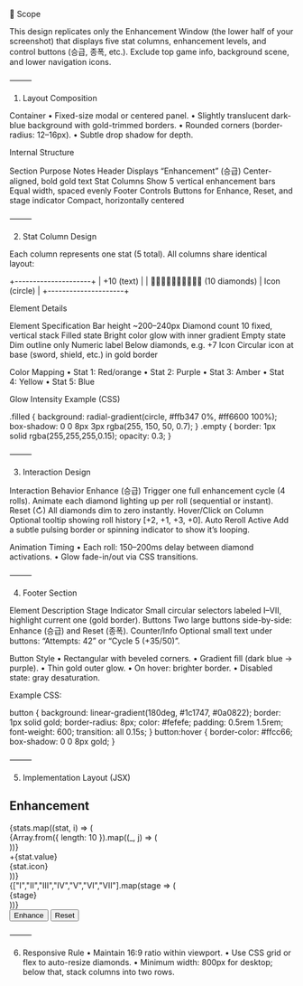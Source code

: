 🎯 Scope

This design replicates only the Enhancement Window (the lower half of your screenshot) that displays five stat columns, enhancement levels, and control buttons (승급, 종폭, etc.).
Exclude top game info, background scene, and lower navigation icons.

⸻

1. Layout Composition

Container
• Fixed-size modal or centered panel.
• Slightly translucent dark-blue background with gold-trimmed borders.
• Rounded corners (border-radius: 12–16px).
• Subtle drop shadow for depth.

Internal Structure

Section Purpose Notes
Header Displays “Enhancement” (승급) Center-aligned, bold gold text
Stat Columns Show 5 vertical enhancement bars Equal width, spaced evenly
Footer Controls Buttons for Enhance, Reset, and stage indicator Compact, horizontally centered

⸻

2. Stat Column Design

Each column represents one stat (5 total).
All columns share identical layout:

+---------------------+
| +10 (text) |
| 🔶🔶🔶🔶🔶🔶🔶🔶🔶🔶 (10 diamonds)
| Icon (circle) |
+---------------------+

Element Details

Element Specification
Bar height ~200–240px
Diamond count 10 fixed, vertical stack
Filled state Bright color glow with inner gradient
Empty state Dim outline only
Numeric label Below diamonds, e.g. +7
Icon Circular icon at base (sword, shield, etc.) in gold border

Color Mapping
• Stat 1: Red/orange
• Stat 2: Purple
• Stat 3: Amber
• Stat 4: Yellow
• Stat 5: Blue

Glow Intensity Example (CSS)

.filled {
background: radial-gradient(circle, #ffb347 0%, #ff6600 100%);
box-shadow: 0 0 8px 3px rgba(255, 150, 50, 0.7);
}
.empty {
border: 1px solid rgba(255,255,255,0.15);
opacity: 0.3;
}

⸻

3. Interaction Design

Interaction Behavior
Enhance (승급) Trigger one full enhancement cycle (4 rolls). Animate each diamond lighting up per roll (sequential or instant).
Reset (↻) All diamonds dim to zero instantly.
Hover/Click on Column Optional tooltip showing roll history [+2, +1, +3, +0].
Auto Reroll Active Add a subtle pulsing border or spinning indicator to show it’s looping.

Animation Timing
• Each roll: 150–200ms delay between diamond activations.
• Glow fade-in/out via CSS transitions.

⸻

4. Footer Section

Element Description
Stage Indicator Small circular selectors labeled I–VII, highlight current one (gold border).
Buttons Two large buttons side-by-side: Enhance (승급) and Reset (종폭).
Counter/Info Optional small text under buttons: “Attempts: 42” or “Cycle 5 (+35/50)”.

Button Style
• Rectangular with beveled corners.
• Gradient fill (dark blue → purple).
• Thin gold outer glow.
• On hover: brighter border.
• Disabled state: gray desaturation.

Example CSS:

button {
background: linear-gradient(180deg, #1c1747, #0a0822);
border: 1px solid gold;
border-radius: 8px;
color: #fefefe;
padding: 0.5rem 1.5rem;
font-weight: 600;
transition: all 0.15s;
}
button:hover {
border-color: #ffcc66;
box-shadow: 0 0 8px gold;
}

⸻

5. Implementation Layout (JSX)

<div className="enhancement-window">
  <h2 className="header">Enhancement</h2>

  <div className="stat-columns">
    {stats.map((stat, i) => (
      <div key={i} className="stat-column">
        <div className="diamond-stack">
          {Array.from({ length: 10 }).map((_, j) => (
            <div
              key={j}
              className={j < stat.value ? "diamond filled" : "diamond empty"}
            />
          ))}
        </div>
        <div className="stat-value">+{stat.value}</div>
        <div className="stat-icon">{stat.icon}</div>
      </div>
    ))}
  </div>

  <div className="footer">
    <div className="stage-indicators">
      {["I","II","III","IV","V","VI","VII"].map(stage => (
        <div key={stage} className="stage-dot">{stage}</div>
      ))}
    </div>
    <div className="buttons">
      <button>Enhance</button>
      <button>Reset</button>
    </div>
  </div>
</div>

⸻

6. Responsive Rule
   • Maintain 16:9 ratio within viewport.
   • Use CSS grid or flex to auto-resize diamonds.
   • Minimum width: 800px for desktop; below that, stack columns into two rows.
